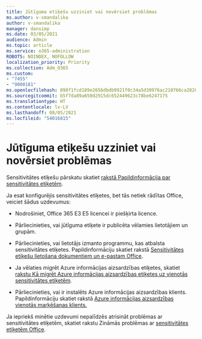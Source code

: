 ```yaml
---
title: Jūtīguma etiķešu uzziniet vai novērsiet problēmas
ms.author: v-smandalika
author: v-smandalika
manager: dansimp
ms.date: 03/05/2021
audience: Admin
ms.topic: article
ms.service: o365-administration
ROBOTS: NOINDEX, NOFOLLOW
localization_priority: Priority
ms.collection: Adm_O365
ms.custom:
- "7455"
- "9000181"
ms.openlocfilehash: 898f1fcd189e2656dbdb9921f0c34a5d30976ac210766ca28284c455053dae50
ms.sourcegitcommit: b5f7da89a650d2915dc652449623c78be6247175
ms.translationtype: HT
ms.contentlocale: lv-LV
ms.lasthandoff: 08/05/2021
ms.locfileid: "54016815"
---
```

# <a name="learn-about-or-troubleshoot-sensitivity-labels"></a>Jūtīguma etiķešu uzziniet vai novērsiet problēmas

Sensitivitātes etiķešu pārskatu skatiet [rakstā Papildinformācija par sensitivitātes etiķetēm](https://docs.microsoft.com/microsoft-365/compliance/sensitivity-labels).

Ja esat konfigurējis sensitivitātes etiķetes, bet tās netiek rādītas Office, veiciet šādus uzdevumus:

- Nodrošiniet, Office 365 E3 E5 licencei ir piešķirta licence.

- Pārliecinieties, vai jūtīguma etiķete ir publicēta vēlamies lietotājiem un grupām.

- Pārliecinieties, vai lietotājs izmanto programmu, kas atbalsta sensitivitātes etiķetes. Papildinformāciju skatiet rakstā [Sensitivitātes etiķešu lietošana dokumentiem un e-pastam Office](https://support.microsoft.com/topic/apply-sensitivity-labels-to-your-files-and-email-in-office-2f96e7cd-d5a4-403b-8bd7-4cc636bae0f9).

- Ja vēlaties migrēt Azure informācijas aizsardzības etiķetes, skatiet [rakstu Kā migrēt Azure informācijas aizsardzības etiķetes uz vienotās sensitivitātes etiķetēm](https://docs.microsoft.com/azure/information-protection/configure-policy-migrate-labels).

- Pārliecinieties, vai ir instalēts Azure informācijas aizsardzības klients. Papildinformāciju skatiet rakstā [Azure informācijas aizsardzības vienotās marķēšanas klients.](https://docs.microsoft.com/azure/information-protection/rms-client/unifiedlabelingclient-version-release-history)

Ja iepriekš minētie uzdevumi nepalīdzēs atrisināt problēmas ar sensitivitātes etiķetēm, skatiet rakstu Zināmās problēmas ar [sensitivitātes etiķetēm Office](https://support.microsoft.com/topic/known-issues-with-sensitivity-labels-in-office-b169d687-2bbd-4e21-a440-7da1b2743edc).
